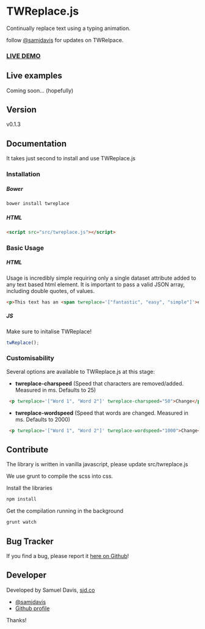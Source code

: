 # TWReplace.js

Continually replace text using a typing animation.

follow [@samjdavis](http://twitter.com/samjdavis) for updates on TWRelpace.

### [LIVE DEMO](http://samjdavis13.github.io/twreplace/)

## Live examples
Coming soon... (hopefully)

## Version
v0.1.3

## Documentation
It takes just second to install and use TWReplace.js

### Installation
##### Bower

````bash
bower install twreplace
````

##### HTML

````html
<script src="src/twreplace.js"></script>
````

### Basic Usage

##### HTML
Usage is incredibly simple requiring only a single dataset attribute added to any text based html element. It is important to pass a valid JSON array, including double quotes, of values.

````html
<p>This text has an <span twreplace='["fantastic", "easy", "simple"]'>editable</span> element</p>
````

##### JS
Make sure to initalise TWReplace!

````javascript
twReplace();
````

### Customisability
Several options are available to TWReplace.js at this stage:

- **twreplace-charspeed** (Speed that characters are removed/added. Measured in ms. Defaults to 25)

```` html
 <p twreplace='["Word 1", "Word 2"]' twreplace-charspeed="50">Change</p>
````

- **twreplace-wordspeed** (Speed that words are changed. Measured in ms. Defaults to 2000)

```` html
 <p twreplace='["Word 1", "Word 2"]' twreplace-wordspeed="1000">Change</p>
````

## Contribute

The library is written in vanilla javascript, please update src/twreplace.js

We use grunt to compile the scss into css.

Install the libraries

````bash
npm install
````

Get the compilation running in the background
````bash
grunt watch
````


## Bug Tracker
If you find a bug, please report it [here on Github](https://github.com/samjdavis13/twreplace/issues)!

## Developer
Developed by Samuel Davis, [sjd.co](http://sjd.co)

- [@samjdavis](http://twitter.com/samjdavis)
- [Github profile](http://github.com/samjdavis13)

Thanks!
